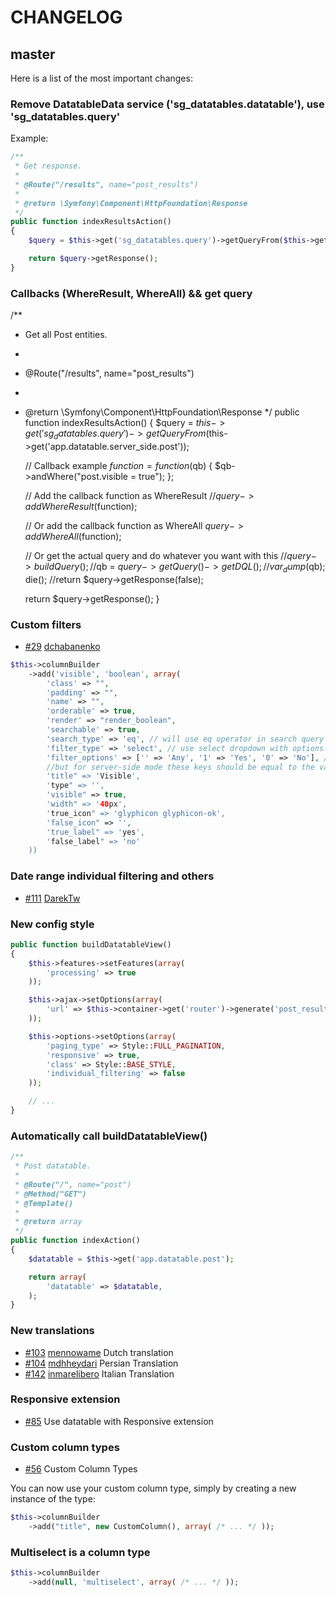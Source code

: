 # CHANGELOG

## master

Here is a list of the most important changes:

### Remove DatatableData service ('sg_datatables.datatable'), use 'sg_datatables.query'

Example:

``` php
/**
 * Get response.
 *
 * @Route("/results", name="post_results")
 *
 * @return \Symfony\Component\HttpFoundation\Response
 */
public function indexResultsAction()
{
    $query = $this->get('sg_datatables.query')->getQueryFrom($this->get('app.datatable.post'));

    return $query->getResponse();
}
```

### Callbacks (WhereResult, WhereAll) && get query

/**
 * Get all Post entities.
 *
 * @Route("/results", name="post_results")
 *
 * @return \Symfony\Component\HttpFoundation\Response
 */
public function indexResultsAction()
{
    $query = $this->get('sg_datatables.query')->getQueryFrom($this->get('app.datatable.server_side.post'));

    // Callback example
    $function = function($qb)
    {
        $qb->andWhere("post.visible = true");
    };

    // Add the callback function as WhereResult
    //$query->addWhereResult($function);

    // Or add the callback function as WhereAll
    $query->addWhereAll($function);

    // Or get the actual query and do whatever you want with this
    //$query->buildQuery();
    //$qb = $query->getQuery()->getDQL();
    //var_dump($qb); die();
    //return $query->getResponse(false);

    return $query->getResponse();
}

### Custom filters

- [#29](https://github.com/stwe/DatatablesBundle/issues/29) [dchabanenko](https://github.com/dchabanenko)

``` php
$this->columnBuilder
    ->add('visible', 'boolean', array(
        'class' => "",
        'padding' => "",
        'name' => "",
        'orderable' => true,
        'render' => "render_boolean",
        'searchable' => true,
        'search_type' => 'eq', // will use eq operator in search query (for example "where visible = 1" etc.)
        'filter_type' => 'select', // use select dropdown with options: any/yes/no options are automatically associated with 'boolean' columntype
        'filter_options' => ['' => 'Any', '1' => 'Yes', '0' => 'No'], // For client-side mode options keys should be equal to the values actually showed on the table,
        //but for server-side mode these keys should be equal to the values in the database.
        'title" => 'Visible',
        'type" => '',
        'visible" => true,
        'width" => '40px',
        'true_icon" => 'glyphicon glyphicon-ok',
        'false_icon" => '',
        'true_label" => 'yes',
        'false_label" => 'no'
    ))
```

### Date range individual filtering and others

- [#111](https://github.com/stwe/DatatablesBundle/pull/111) [DarekTw](https://github.com/DarekTw)

### New config style

``` php
public function buildDatatableView()
{
    $this->features->setFeatures(array(
        'processing' => true
    ));

    $this->ajax->setOptions(array(
        'url' => $this->container->get('router')->generate('post_results')
    ));

    $this->options->setOptions(array(
        'paging_type' => Style::FULL_PAGINATION,
        'responsive' => true,
        'class' => Style::BASE_STYLE,
        'individual_filtering' => false
    ));

    // ...
}
```

### Automatically call buildDatatableView()

``` php
/**
 * Post datatable.
 *
 * @Route("/", name="post")
 * @Method("GET")
 * @Template()
 *
 * @return array
 */
public function indexAction()
{
    $datatable = $this->get('app.datatable.post');

    return array(
        'datatable' => $datatable,
    );
}
```

### New translations

- [#103](https://github.com/stwe/DatatablesBundle/pull/103) [mennowame](https://github.com/mennowame) Dutch translation
- [#104](https://github.com/stwe/DatatablesBundle/pull/104) [mdhheydari](https://github.com/mdhheydari) Persian Translation
- [#142](https://github.com/stwe/DatatablesBundle/pull/142) [inmarelibero](https://github.com/inmarelibero) Italian Translation

### Responsive extension

- [#85](https://github.com/stwe/DatatablesBundle/issues/85) Use datatable with Responsive extension

### Custom column types

- [#56](https://github.com/stwe/DatatablesBundle/issues/56) Custom Column Types

You can now use your custom column type, simply by creating a new instance of the type:

``` php
$this->columnBuilder
    ->add("title", new CustomColumn(), array( /* ... */ ));
```

### Multiselect is a column type

``` php
$this->columnBuilder
    ->add(null, 'multiselect', array( /* ... */ ));
```


